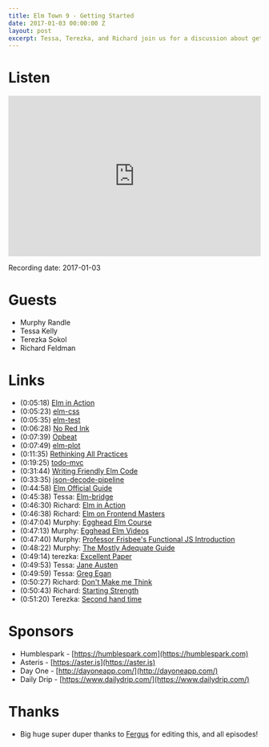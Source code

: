 ```yaml
---
title: Elm Town 9 - Getting Started
date: 2017-01-03 00:00:00 Z
layout: post
excerpt: Tessa, Terezka, and Richard join us for a discussion about getting started with Elm!
---
```


# Listen
<iframe src="https://cast.rocks/player/6039/Arriving-in-Elm-Town---Episode-9.mp3?episodeTitle=Arriving%20in%20Elm%20Town%20-%20Episode%209&podcastTitle=Elm%20Town&episodeDate=January%2024th%2C%202017&imageURL=https%3A%2F%2Fcast.rocks%2Fhosting%2F6039%2Ffeeds%2F8YSE5.jpg&itunesLink=https%3A%2F%2Fitunes.apple.com%2Fus%2Fpodcast%2Felm-town%2Fid1158047037%3Fmt%3D2" style="border: none; min-height: 265px; max-height: 320px; max-width: 558px; min-width: 270px; width: 100%; height: 100%;" scrollbars="no"></iframe>

Recording date: 2017-01-03

# Guests
- Murphy Randle
- Tessa Kelly
- Terezka Sokol
- Richard Feldman

# Links
- (0:05:18) [Elm in Action](https://www.manning.com/books/elm-in-action)
- (0:05:23) [elm-css](https://github.com/rtfeldman/elm-css)
- (0:05:35) [elm-test](http://package.elm-lang.org/packages/elm-community/elm-test/latest)
- (0:06:28) [No Red Ink](https://www.noredink.com/)
- (0:07:39) [Opbeat](https://opbeat.com/)
- (0:07:49) [elm-plot](https://github.com/terezka/elm-plot)
- (0:11:35) [Rethinking All Practices](https://www.youtube.com/watch?v=txxKx_I39a8)
- (0:19:25) [todo-mvc](http://todomvc.com/)
- (0:31:44) [Writing Friendly Elm Code](http://tech.noredink.com/post/146963432518/writing-friendly-elm-code)
- (0:33:35) [json-decode-pipeline](https://github.com/NoRedInk/elm-decode-pipeline)
- (0:44:58) [Elm Official Guide](https://guide.elm-lang.org/)
- (0:45:38) Tessa: [Elm-bridge](https://github.com/elmbridge)
- (0:46:30) Richard: [Elm in Action](https://www.manning.com/books/elm-in-action?a_aid=elm_in_action&a_bid=b15edc5c)
- (0:46:38) Richard: [Elm on Frontend Masters](https://frontendmasters.com/workshops/elm/)
- (0:47:04) Murphy: [Egghead Elm Course](https://egghead.io/courses/start-using-elm-to-build-web-applications)
- (0:47:13) Murphy: [Egghead Elm Videos](https://egghead.io/technologies/elm)
- (0:47:40) Murphy: [Professor Frisbee's Functional JS Introduction](https://egghead.io/courses/professor-frisby-introduces-composable-functional-javascript)
- (0:48:22) Murphy: [The Mostly Adequate Guide](https://github.com/MostlyAdequate/mostly-adequate-guide)
- (0:49:14) terezka: [Excellent Paper](http://www.inf.fu-berlin.de/lehre/WS03/alpi/lambda.pdf)
- (0:49:53) Tessa: [Jane Austen](http://www.goodreads.com/author/show/1265.Jane_Austen)
- (0:49:59) Tessa: [Greg Egan](http://www.goodreads.com/author/show/32699.Greg_Egan)
- (0:50:27) Richard: [Don't Make me Think](https://www.amazon.com/Dont-Make-Think-Revisited-Usability/dp/0321965515)
- (0:50:43) Richard: [Starting Strength](https://www.amazon.com/Starting-Strength-Basic-Barbell-Training/dp/0982522738/ref=sr_1_1?ie=UTF8&qid=1483484327&sr=8-1&keywords=starting+strength)
- (0:51:20) Terezka: [Second hand time](http://www.goodreads.com/book/show/26854453-second-hand-time?from_search=true)


# Sponsors
- Humblespark - [https://humblespark.com](https://humblespark.com)
- Asteris - [https://aster.is](https://aster.is)
- Day One - [http://dayoneapp.com/](http://dayoneapp.com/)
- Daily Drip - [https://www.dailydrip.com/](https://www.dailydrip.com/)

# Thanks
- Big huge super duper thanks to [Fergus](https://twitter.com/airuyi) for editing this, and all episodes!
